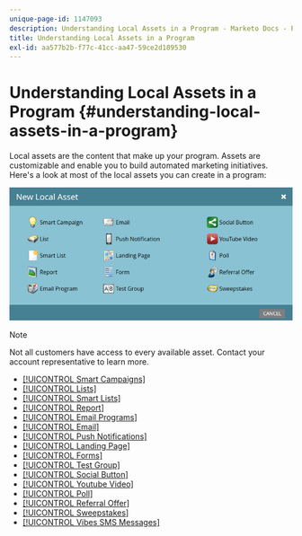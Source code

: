 ```yaml
---
unique-page-id: 1147093
description: Understanding Local Assets in a Program - Marketo Docs - Product Documentation
title: Understanding Local Assets in a Program
exl-id: aa577b2b-f77c-41cc-aa47-59ce2d189530
---
```

# Understanding Local Assets in a Program {#understanding-local-assets-in-a-program}

Local assets are the content that make up your program. Assets are customizable and enable you to build automated marketing initiatives. Here's a look at most of the local assets you can create in a program:

![](assets/one.png)

>[!NOTE]
>
>Not all customers have access to every available asset. Contact your account representative to learn more.

* [[!UICONTROL Smart Campaigns]](/help/marketo/product-docs/core-marketo-concepts/smart-campaigns/creating-a-smart-campaign/understanding-batch-and-trigger-smart-campaigns.md)
* [[!UICONTROL Lists]](/help/marketo/product-docs/core-marketo-concepts/smart-lists-and-static-lists/static-lists/understanding-static-lists.md)
* [[!UICONTROL Smart Lists]](/help/marketo/product-docs/core-marketo-concepts/smart-lists-and-static-lists/creating-a-smart-list/create-a-smart-list.md)
* [[!UICONTROL Report]](/help/marketo/product-docs/reporting/basic-reporting/report-types/report-type-overview.md)
* [[!UICONTROL Email Programs]](/help/marketo/product-docs/email-marketing/email-programs/creating-an-email-program/understanding-email-programs.md)
* [[!UICONTROL Email]](/help/marketo/product-docs/email-marketing/email-programs/email-program-actions/create-an-email-for-an-email-program.md)
* [[!UICONTROL Push Notifications]](/help/marketo/product-docs/mobile-marketing/push-notifications/understanding-push-notifications.md)
* [[!UICONTROL Landing Page]](/help/marketo/product-docs/demand-generation/landing-pages/understanding-landing-pages/understanding-free-form-vs-guided-landing-pages.md)
* [[!UICONTROL Forms]](/help/marketo/product-docs/demand-generation/forms/creating-a-form/create-a-form.md)
* [[!UICONTROL Test Group]](/help/marketo/product-docs/demand-generation/landing-pages/understanding-landing-pages/landing-page-test-groups.md)
* [[!UICONTROL Social Button]](/help/marketo/product-docs/demand-generation/landing-pages/free-form-landing-pages/add-a-social-button-to-a-free-form-landing-page.md)
* [[!UICONTROL Youtube Video]](/help/marketo/product-docs/demand-generation/social/social-functions/add-a-video.md)
* [[!UICONTROL Poll]](/help/marketo/product-docs/demand-generation/social/creating-a-poll/create-a-poll.md)
* [[!UICONTROL Referral Offer]](/help/marketo/product-docs/demand-generation/social/referral-offers/create-a-referral-offer.md)
* [[!UICONTROL Sweepstakes]](/help/marketo/product-docs/demand-generation/social/sweepstakes/create-sweepstakes.md)
* [[!UICONTROL Vibes SMS Messages]](/help/marketo/product-docs/mobile-marketing/vibes-sms-messages/create-a-vibes-sms-message.md)
